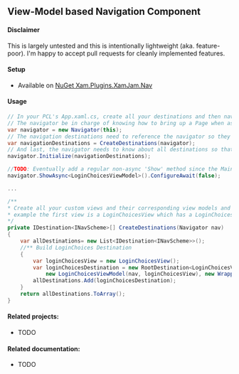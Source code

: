 ## View-Model based Navigation Component

#### Disclaimer
This is largely untested and this is intentionally lightweight (aka. feature-poor). I'm happy to accept pull requests for cleanly implemented features.

#### Setup
* Available on [NuGet Xam.Plugins.XamJam.Nav](https://www.nuget.org/packages/Xam.Plugins.XamJam.Nav)

#### Usage
```csharp
// In your PCL's App.xaml.cs, create all your destinations and then navigate to one of them (to setup the App's MainPage)
// The navigator be in charge of knowing how to bring up a Page when asked to bring up it's corresponding ViewModel
var navigator = new Navigator(this);
// The navigation destinations need to reference the navigator so they can navigate on commands
var navigationDestinations = CreateDestinations(navigator);
// And last, the navigator needs to know about all destinations so that it can show the right Page when asked to show a view model
navigator.Initialize(navigationDestinations);

//TODO: Eventually add a regular non-async 'Show' method since the MainPage must be set before this call returns
navigator.ShowAsync<LoginChoicesViewModel>().ConfigureAwait(false);

... 

/**
* Create all your custom views and their corresponding view models and add them to a RootDestination (no back button), a NavDestination (yes back button), or a TabbedDestination (tabs). In this 
* example the first view is a LoginChoicesView which has a LoginChoicesViewModel. You'd need to add *all* of your views here so that ViewModel based navigation works.
*/
private IDestination<INavScheme>[] CreateDestinations(Navigator nav)
{
    var allDestinations= new List<IDestination<INavScheme>>();
    //** Build LoginChoices Destination
    {
        var loginChoicesView = new LoginChoicesView();
        var loginChoicesDestination = new RootDestination<LoginChoicesViewModel>(RootScheme.Singleton,
            new LoginChoicesViewModel(nav, loginChoicesView), new WrapperPage(loginChoicesView));
        allDestinations.Add(loginChoicesDestination);
    }
    return allDestinations.ToArray();
}

```
#### Related projects:
* TODO

#### Related documentation:
* TODO
